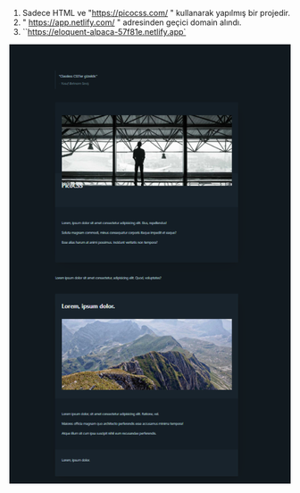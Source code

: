 1. Sadece HTML ve "https://picocss.com/ " kullanarak yapılmış bir projedir.
2. " https://app.netlify.com/ "  adresinden geçici domain alındı.
3.  ``https://eloquent-alpaca-57f81e.netlify.app`

![Classless CSS](./image.png)